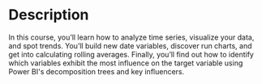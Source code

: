 # Description

In this course, you’ll learn how to analyze time series, visualize your data, and spot trends. You’ll build new date variables, discover run charts, and get into calculating rolling averages. Finally, you’ll find out how to identify which variables exhibit the most influence on the target variable using Power BI's decomposition trees and key influencers.
